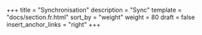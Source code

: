 +++
title = "Synchronisation"
description = "Sync"
template = "docs/section.fr.html"
sort_by = "weight"
weight = 80
draft = false
insert_anchor_links = "right"
+++
